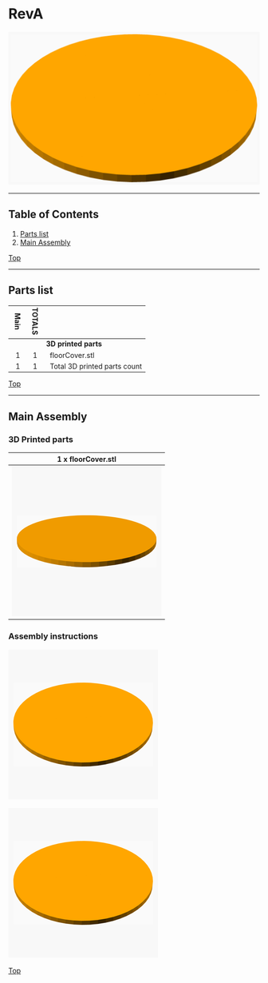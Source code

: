 <a name="TOP"></a>
# RevA
![Main Assembly](revA/assemblies/main_assembled.png)

<span></span>

---
## Table of Contents
1. [Parts list](#Parts_list)
1. [Main Assembly](#main_assembly)

<span></span>
[Top](#TOP)

---
<a name="Parts_list"></a>
## Parts list
| <span style="writing-mode: vertical-rl; text-orientation: mixed;">Main</span> | <span style="writing-mode: vertical-rl; text-orientation: mixed;">TOTALS</span> |  |
|---:|---:|:---|
|  | | **3D printed parts** |
| &nbsp;&nbsp;1&nbsp; |  &nbsp;&nbsp;1&nbsp; | &nbsp;&nbsp;floorCover.stl |
| &nbsp;&nbsp;1&nbsp; | &nbsp;&nbsp;1&nbsp; | &nbsp;&nbsp;Total 3D printed parts count |

<span></span>
[Top](#TOP)

---
<a name="main_assembly"></a>
## Main Assembly
### 3D Printed parts

| 1 x floorCover.stl |
|---|
| ![floorCover.stl](revA/stls/floorCover.png) 



### Assembly instructions
![main_assembly](revA/assemblies/main_assembly_tn.png)



![main_assembled](revA/assemblies/main_assembled_tn.png)

<span></span>
[Top](#TOP)

